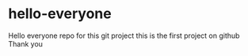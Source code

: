# hello-everyone
Hello everyone repo for this git project
this is the first project on github
Thank you 
